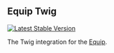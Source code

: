 ## Equip Twig

[![Latest Stable Version](https://img.shields.io/packagist/vpre/asmaster/equip-twig.svg)](https://packagist.org/packages/asmaster/equip-twig)

The Twig integration for the [Equip](http://equip.github.io/).
